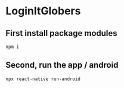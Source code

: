 # LoginItGlobers

## First install package modules

`npm i`

## Second, run the app / android

`npx react-native run-android`
